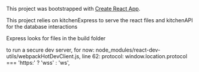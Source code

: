 This project was bootstrapped with [Create React App](https://github.com/facebook/create-react-app).

This project relies on kitchenExpress to serve the react files and kitchenAPI for the database interactions

Express looks for files in the build folder

to run a secure dev server, for now:
node_modules/react-dev-utils/webpackHotDevClient.js, line 62:
protocol: window.location.protocol === 'https:' ? 'wss' : 'ws',
